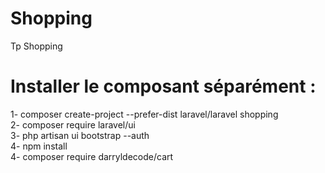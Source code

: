 # Shopping
 Tp Shopping
 
<h1>Installer le composant séparément :</h1>

1- composer create-project --prefer-dist laravel/laravel shopping </br>
2- composer require laravel/ui </br>
3- php artisan ui bootstrap --auth </br>
4- npm install </br>
4- composer require darryldecode/cart </br>
